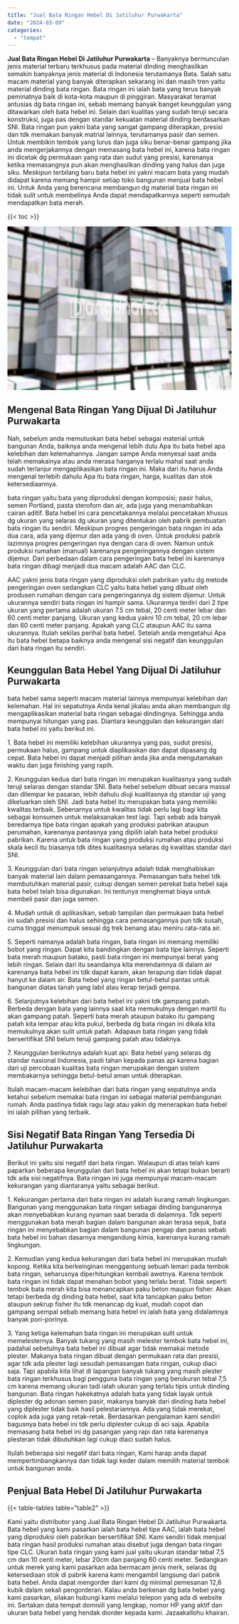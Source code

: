 ```yaml
---
title: "Jual Bata Ringan Hebel Di Jatiluhur Purwakarta"
date: "2024-03-09"
categories: 
  - "tempat"
---
```


**Jual Bata Ringan Hebel Di Jatiluhur Purwakarta** – Banyaknya bermunculan jenis material terbaru terkhusus pada material dinding menghasilkan semakin banyaknya jenis material di Indonesia terutamanya Bata. Salah satu macam material yang banyak diterapkan sekarang ini dan masih tren yaitu material dinding bata ringan. Bata ringan ini ialah bata yang terus banyak peminatnya baik di kota-kota maupun di pinggiran. Masyarakat teramat antusias dg bata ringan ini, sebab memang banyak banget keunggulan yang ditawarkan oleh bata hebel ini. Selain dari kualitas yang sudah teruji secara konstruksi, juga pas dengan standar kekuatan material dinding berdasarkan SNI. Bata ringan pun yakni bata yang sangat gampang diterapkan, presisi dan tdk memakan banyak matrial lainnya, terutamanya pasir dan semen. Untuk membikin tembok yang lurus dan juga siku benar-benar gampang jika anda mengerjakannya dengan memasang bata hebel ini, karena bata ringan ini dicetak dg permukaan yang rata dan sudut yang presisi, karenanya ketika memasangnya pun akan menghasilkan dinding yang halus dan juga siku. Meskipun terbilang baru bata hebel ini yakni macam bata yang mudah didapat karena memang hampir setiap toko bangunan menjual bata hebel ini. Untuk Anda yang berencana membangun dg material bata ringan ini tidak sulit untuk membelinya Anda dapat mendapatkannya seperti semudah mendapatkan bata merah.

{{< toc >}}

![Jual Bata Ringan Hebel Di Jatiluhur Purwakarta](/images/jual-hebel-murah-31.png)

## Mengenal Bata Ringan Yang Dijual Di Jatiluhur Purwakarta

Nah, sebelum anda memutuskan bata hebel sebagai material untuk bangunan Anda, baiknya anda mengenal lebih dulu Apa itu bata hebel apa kelebihan dan kelemahannya. Jangan sampe Anda menyesal saat anda telah memakainya atau anda merasa harganya terlalu mahal saat anda sudah terlanjur mengaplikasikan bata ringan ini. Maka dari itu harus Anda mengenal terlebih dahulu Apa itu bata ringan, harga, kualitas dan stok ketersediaannya.

bata ringan yaitu bata yang diproduksi dengan komposisi; pasir halus, semen Portland, pasta sterofom dan air, ada juga yang menambahkan cairan aditif. Bata hebel ini cara pencetakannya melalui pencetakan khusus dg ukuran yang selaras dg ukuran yang ditentukan oleh pabrik pembuatan bata ringan itu sendiri. Meskipun progres pengeringan bata ringan ini ada dua cara, ada yang dijemur dan ada yang di oven. Untuk produksi pabrik lazimnya progres pengeringan nya dengan cara di oven. Namun untuk produksi rumahan (manual) karenanya pengeringannya dengan sistem dijemur. Dari perbedaan dalam cara pengeringan bata hebel ini karenanya bata ringan dibagi menjadi dua macam adalah AAC dan CLC.

AAC yakni jenis bata ringan yang diproduksi oleh pabrikan yaitu dg metode pengeringan oven sedangkan CLC yaitu bata hebel yang dibuat oleh produsen rumahan dengan cara pengeringannya dg sistem dijemur. Untuk ukurannya sendiri bata ringan ini hampir sama. Ukurannya terdiri dari 2 tipe ukuran yang pertama adalah ukuran 7.5 cm tebal, 20 centi meter lebar dan 60 centi meter panjang. Ukuran yang kedua yakni 10 cm tebal, 20 cm lebar dan 60 centi meter panjang. Apakah yang CLC ataupun AAC itu sama ukurannya. Itulah sekilas perihal bata hebel. Setelah anda mengetahui Apa itu bata hebel betapa baiknya anda mengenal sisi negatif dan keunggulan dari bata ringan itu sendiri.

## Keunggulan Bata Hebel Yang Dijual Di Jatiluhur Purwakarta

bata hebel sama seperti macam material lainnya mempunyai kelebihan dan kelemahan. Hal ini sepatutnya Anda kenal jikalau anda akan membangun dg mengaplikasikan material bata ringan sebagai dindingnya. Sehingga anda mempunyai hitungan yang pas. Diantara keunggulan dan kekurangan dari bata hebel ini yaitu berikut ini.

1\. Bata hebel ini memiliki kelebihan ukurannya yang pas, sudut presisi, permukaan halus, gampang untuk diaplikasikan dan dapat dipasang dg cepat. Bata hebel ini dapat menjadi pilihan anda jika anda mengutamakan waktu dan juga finishing yang rapih.

2\. Keunggulan kedua dari bata ringan ini merupakan kualitasnya yang sudah teruji selaras dengan standar SNI. Bata hebel sebelum dibuat secara massal dan dilempar ke pasaran, lebih dahulu diuji kualitasnya dg standar uji yang dikeluarkan oleh SNI. Jadi bata hebel itu merupakan bata yang memiliki kwalitas terbaik. Sebenarnya untuk kwalitas tidak perlu lagi bagi kita sebagai konsumen untuk melaksanakan test lagi. Tapi sebab ada banyak beredarnya tipe bata ringan apakah yang produksi pabrikan ataupun perumahan, karenanya pantasnya yang dipilih ialah bata hebel produksi pabrikan. Karena untuk bata ringan yang produksi rumahan atau produksi skala kecil itu biasanya tdk dites kualitasnya selaras dg kwalitas standar dari SNI.

3\. Keunggulan dari bata ringan selanjutnya adalah tidak menghabiskan banyak material lain dalam pemasangannya. Pemasangan bata hebel tdk membutuhkan material pasir, cukup dengan semen perekat bata hebel saja bata hebel telah bisa digunakan. Ini tentunya menghemat biaya untuk membeli pasir dan juga semen.

4\. Mudah untuk di aplikasikan, sebab tampilan dan permukaan bata hebel ini sudah presisi dan halus sehingga cara pemasangannya pun tdk susah, cuma tinggal menumpuk sesuai dg trek benang atau meniru rata-rata air.

5\. Seperti namanya adalah bata ringan, bata ringan ini memang memiliki bobot yang ringan. Dapat kita bandingkan dengan bata tipe lainnya. Seperti bata merah maupun batako, pasti bata ringan ini mempunyai berat yang lebih ringan. Selain dari itu seandainya kita merendamnya di dalam air karenanya bata hebel ini tdk dapat karam, akan terapung dan tidak dapat hanyut ke dalam air. Bata hebel yang ringan betul-betul pantas untuk bangunan diatas tanah yang labil atau kerap terjadi gempa.

6\. Selanjutnya kelebihan dari bata hebel ini yakni tdk gampang patah. Berbeda dengan bata yang lainnya saat kita memukulnya dengan martil itu akan gampang patah. Seperti bata merah ataupun batako itu gampang patah kita lempar atau kita pukul, berbeda dg bata ringan ini dikala kita memukulnya akan sulit untuk patah. Adapaun bata ringan yang tidak bersertifikat SNI belum teruji gampang patah atau tidaknya.

7\. Keunggulan berikutnya adalah kuat api. Bata hebel yang selaras dg standar nasional Indonesia, pasti tahan kepada panas api karena bagian dari uji percobaan kualitas bata ringan merupakan dengan sistem membakarnya sehingga betul-betul aman untuk diterapkan.

Itulah macam-macam kelebihan dari bata ringan yang sepatutnya anda ketahui sebelum memakai bata ringan ini sebagai material pembangunan rumah. Anda pastinya tidak ragu lagi atau yakin dg menerapkan bata hebel ini ialah pilihan yang terbaik.

## Sisi Negatif Bata Ringan Yang Tersedia Di Jatiluhur Purwakarta

Berikut ini yaitu sisi negatif dari bata ringan. Walaupun di atas telah kami paparkan beberapa keunggulan dari bata hebel ini akan tetapi bukan berarti tdk ada sisi negatifnya. Bata ringan ini juga mempunyai macam-macam kekurangan yang diantaranya yaitu sebagai berikut.

1\. Kekurangan pertama dari bata ringan ini adalah kurang ramah lingkungan. Bangunan yang menggunakan bata ringan sebagai dinding bangunannya akan menyebabkan kurang nyaman saat berada di dalamnya. Tdk seperti menggunakan bata merah bagian dalam bangunan akan terasa sejuk, bata ringan ini menyebabkan bagian dalam bangunan pengap dan panas sebab bata hebel ini bahan dasarnya mengandung kimia, karenanya kurang ramah lingkungan.

2\. Kemudian yang kedua kekurangan dari bata hebel ini merupakan mudah kopong. Ketika kita berkeinginan menggantung sebuah lemari pada tembok bata ringan, seharusnya diperhitungkan kembali awetnya. Karena tembok bata ringan ini tidak dapat menahan bobot yang terlalu berat. Tidak seperti tembok bata merah kita bisa menancapkan paku beton maupun fisher. Akan tetapi berbeda dg dinding bata hebel, saat kita tancapkan paku beton ataupun sekrup fisher itu tdk menancap dg kuat, mudah copot dan gampang sempal sebab memang bata hebel ini ialah bata yang didalamnya banyak pori-porinya.

3\. Yang ketiga kelemahan bata ringan ini merupakan sulit untuk memelesternya. Banyak tukang yang masih melester tembok bata hebel ini, padahal sebetulnya bata hebel ini dibuat agar tidak memakai metode plester. Makanya bata ringan dibuat dengan permukaan rata dan presisi, agar tdk ada plester lagi sesudah pemasangan bata ringan, cukup diaci saja. Tapi apabila kita lihat di lapangan banyak tukang yang masih plester bata ringan terkhusus bagi pengguna bata ringan yang berukuran tebal 7,5 cm karena memang ukuran tadi ialah ukuran yang terlalu tipis untuk dinding bangunan. Bata ringan hakekatnya adalah bata yang tidak layak untuk diplester dg adonan semen pasir, makanya banyak dari dinding bata hebel yang diplester tidak baik hasil pelestariannya. Ada yang tidak merekat, coplok ada juga yang retak-retak. Berdasarkan pengalaman kami sendiri bagusnya bata hebel ini tdk perlu diplester cukup di aci saja. Apabila memasang bata hebel ini dg pasangan yang rapi dan rata karenanya plesteran tidak dibutuhkan lagi cukup diaci sudah halus.

Itulah beberapa sisi negatif dari bata ringan, Kami harap anda dapat mempertimbangkannya dan tidak lagi keder dalam memilih material tembok untuk bangunan anda.

## Penjual Bata Hebel Di Jatiluhur Purwakarta

{{< table-tables table="table2" >}}

Kami yaitu distributor yang Jual Bata Ringan Hebel Di Jatiluhur Purwakarta. Bata hebel yang kami pasarkan ialah bata hebel tipe AAC, ialah bata hebel yang diproduksi oleh pabrikan bersertifikat SNI. Kami sendiri tidak menjual bata ringan hasil produksi rumahan atau disebut juga dengan bata ringan tipe CLC. Ukuran bata ringan yang kami jual yaitu ukuran standar tebal 7,5 cm dan 10 centi meter, lebar 20cm dan panjang 60 centi meter. Sedangkan untuk merek yang kami pasarkan ada bermacam jenis merk, selaras dg ketersediaan stok di pabrik karena kami mengambil langsung dari pabrik bata hebel. Anda dapat mengorder dari kami dg minimal pemesanan 12,6 kubik dalam sekali pengorderan. Kalau anda berkenan dg bata hebel yang kami pasarkan, silakan hubungi kami melalui telepon yang ada di website ini. Sertakan data tempat domisili yang lengkap, nomor HP yang aktif dan ukuran bata hebel yang hendak diorder kepada kami. Jazaakallohu khairan.
